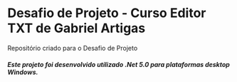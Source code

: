 # Desafio de Projeto - Curso Editor TXT de Gabriel Artigas
Repositório criado para o Desafio de Projeto


#####  Este projeto foi desenvolvido utilizado .Net 5.0 para plataformas desktop Windows.
